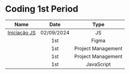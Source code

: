 
# Coding 1st Period

| Name    | Date          | Type     | 
| --------|:-------------:| :-----:  | 
| [Iniciação JS]([https://github.com/luanvfm/Code-Notebook/blob/main/Banco%20de%20Dados.md](https://github.com/luanvfm/Code-Notebook/edit/main/Coding%201/Inicia%C3%A7%C3%A3o%20Ao%20Java%20Script.md)) | 02/09/2024     | JS      |
| []()   | 1st     | Figma      |
| []()    | 1st     | Project Management |
| []()    | 1st     | Project Management |
| []()      | 1st     | JavaScript |
